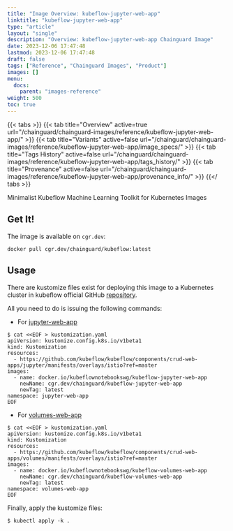 ```yaml
---
title: "Image Overview: kubeflow-jupyter-web-app"
linktitle: "kubeflow-jupyter-web-app"
type: "article"
layout: "single"
description: "Overview: kubeflow-jupyter-web-app Chainguard Image"
date: 2023-12-06 17:47:48
lastmod: 2023-12-06 17:47:48
draft: false
tags: ["Reference", "Chainguard Images", "Product"]
images: []
menu: 
  docs: 
    parent: "images-reference"
weight: 500
toc: true
---
```


{{< tabs >}}
{{< tab title="Overview" active=true url="/chainguard/chainguard-images/reference/kubeflow-jupyter-web-app/" >}}
{{< tab title="Variants" active=false url="/chainguard/chainguard-images/reference/kubeflow-jupyter-web-app/image_specs/" >}}
{{< tab title="Tags History" active=false url="/chainguard/chainguard-images/reference/kubeflow-jupyter-web-app/tags_history/" >}}
{{< tab title="Provenance" active=false url="/chainguard/chainguard-images/reference/kubeflow-jupyter-web-app/provenance_info/" >}}
{{</ tabs >}}



<!--overview:start-->
Minimalist Kubeflow Machine Learning Toolkit for Kubernetes Images
<!--overview:end-->

<!--getting:start-->
## Get It!
The image is available on `cgr.dev`:

```
docker pull cgr.dev/chainguard/kubeflow:latest
```
<!--getting:end-->

<!--body:start-->

## Usage

There are kustomize files exist for deploying this image to a Kubernetes cluster in kubeflow official GitHub [repository](github.com/kubeflow/kubeflow/).

All you need to do is issuing the following commands:

* For [jupyter-web-app](https://github.com/kubeflow/kubeflow/tree/master/components/crud-web-apps/jupyter/manifests)

```shell
$ cat <<EOF > kustomization.yaml
apiVersion: kustomize.config.k8s.io/v1beta1
kind: Kustomization
resources:
  - https://github.com/kubeflow/kubeflow/components/crud-web-apps/jupyter/manifests/overlays/istio?ref=master
images:
  - name: docker.io/kubeflownotebookswg/kubeflow-jupyter-web-app
    newName: cgr.dev/chainguard/kubeflow-jupyter-web-app
    newTag: latest
namespace: jupyter-web-app
EOF
```

* For [volumes-web-app](https://github.com/kubeflow/kubeflow/tree/master/components/crud-web-apps/volumes/manifests)

```shell
$ cat <<EOF > kustomization.yaml
apiVersion: kustomize.config.k8s.io/v1beta1
kind: Kustomization
resources:
  - https://github.com/kubeflow/kubeflow/components/crud-web-apps/volumes/manifests/overlays/istio?ref=master
images:
  - name: docker.io/kubeflownotebookswg/kubeflow-volumes-web-app
    newName: cgr.dev/chainguard/kubeflow-volumes-web-app
    newTag: latest
namespace: volumes-web-app
EOF
```

Finally, apply the kustomize files:

```shell
$ kubectl apply -k .
```
<!--body:end-->

